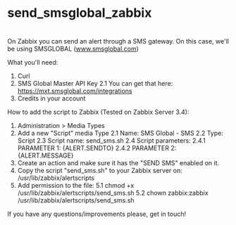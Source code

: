 #
# send_smsglobal_zabbix
#

On Zabbix you can send an alert through a SMS gateway. On this case, we'll be using SMSGLOBAL (www.smsglobal.com)

What you'll need:

1. Curl
2. SMS Global Master API Key
		2.1 You can get that here: https://mxt.smsglobal.com/integrations
3. Credits in your account

How to add the script to Zabbix (Tested on Zabbix Server 3.4):

1. Administration > Media Types
2. Add a new "Script" media Type
		2.1 Name: SMS Global - SMS
		2.2 Type: Script
		2.3 Script name: send_sms.sh
		2.4 Script parameters:
			2.4.1 PARAMETER 1: {ALERT.SENDTO}
			2.4.2 PARAMETER 2: {ALERT.MESSAGE}
3. Create an action and make sure it has the "SEND SMS" enabled on it.
4. Copy the script "send_sms.sh" to your Zabbix server on: /usr/lib/zabbix/alertscripts
5. Add permission to the file:
		5.1 chmod +x /usr/lib/zabbix/alertscripts/send_sms.sh
		5.2 chown zabbix:zabbix /usr/lib/zabbix/alertscripts/send_sms.sh

If you have any questions/improvements please, get in touch!
